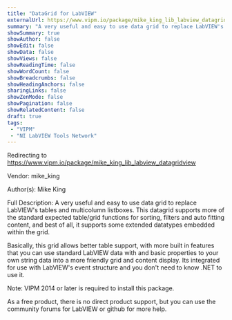 ```yaml
---
title: "DataGrid for LabVIEW"
externalUrl: https://www.vipm.io/package/mike_king_lib_labview_datagridview
summary: "A very useful and easy to use data grid to replace LabVIEW's tables and multicolumn listboxes."
showSummary: true
showAuthor: false
showEdit: false
showData: false
showViews: false
showReadingTime: false
showWordCount: false
showBreadcrumbs: false
showHeadingAnchors: false
sharingLinks: false
showZenMode: false
showPagination: false
showRelatedContent: false
draft: true
tags:
 - "VIPM"
 - "NI LabVIEW Tools Network"
---
```


Redirecting to https://www.vipm.io/package/mike_king_lib_labview_datagridview

Vendor: mike_king

Author(s): Mike King
 
Full Description:
A very useful and easy to use data grid to replace LabVIEW's tables and multicolumn listboxes. This datagrid supports more of the standard expected table/grid functions for sorting, filters and auto fitting content, and best of all, it supports some extended datatypes embedded within the grid.

Basically, this grid allows better table support, with more built in features that you can use standard LabVIEW data with and basic properties to your own string data into a more friendly grid and content display.  Its integrated for use with LabVIEW's event structure and you don't need to know .NET to use it.

Note: VIPM 2014 or later is required to install this package.

As a free product, there is no direct product support, but you can use the community forums for LabVIEW or github for more help.
